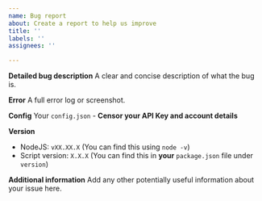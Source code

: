 ```yaml
---
name: Bug report
about: Create a report to help us improve
title: ''
labels: ''
assignees: ''

---
```


**Detailed bug description**
A clear and concise description of what the bug is.

**Error**
A full error log or screenshot.

**Config**
Your `config.json` - **Censor your API Key and account details**

**Version**
- NodeJS: `vXX.XX.X` (You can find this using `node -v`)
- Script version: `X.X.X` (You can find this in **your** `package.json` file under `version`)

**Additional information**
Add any other potentially useful information about your issue here.

